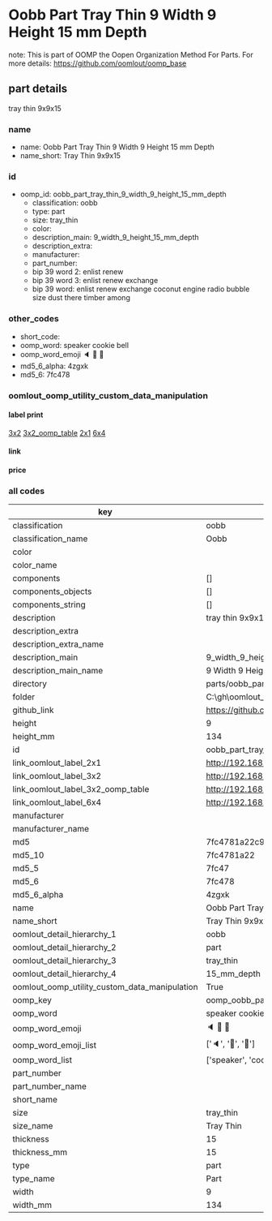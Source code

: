 # Oobb Part Tray Thin 9 Width 9 Height 15 mm Depth  

note: This is part of OOMP the Oopen Organization Method For Parts. For more details: https://github.com/oomlout/oomp_base

##  part details
  



tray thin 9x9x15



### name
* name: Oobb Part Tray Thin 9 Width 9 Height 15 mm Depth
* name_short: Tray Thin 9x9x15 
### id
* oomp_id: oobb_part_tray_thin_9_width_9_height_15_mm_depth
  * classification: oobb
  * type: part
  * size: tray_thin
  * color: 
  * description_main: 9_width_9_height_15_mm_depth
  * description_extra: 
  * manufacturer: 
  * part_number: 
  * bip 39 word 2: enlist renew
  * bip 39 word 3: enlist renew exchange
  * bip 39 word: enlist renew exchange coconut engine radio bubble size dust there timber among

### other_codes
* short_code: 
* oomp_word: speaker cookie bell
* oomp_word_emoji :speaker: :cookie: :bell:
* md5_6_alpha: 4zgxk
* md5_6: 7fc478






### oomlout_oomp_utility_custom_data_manipulation
#### label print
[3x2](http://192.168.1.245:1112/?label=oomp%204zgxk)
[3x2_oomp_table](http://192.168.1.108:1112/?label=oomp%204zgxk)
[2x1](http://192.168.1.242:1112/?label=oomp%204zgxk)
[6x4](http://192.168.1.55:1112/?label=oomp%204zgxk)    

#### link

                              

#### price







### all codes 
| key | value |  
| --- | --- |  
| classification | oobb |  
| classification_name | Oobb |  
| color |  |  
| color_name |  |  
| components | [] |  
| components_objects | [] |  
| components_string | [] |  
| description | tray thin 9x9x15 |  
| description_extra |  |  
| description_extra_name |  |  
| description_main | 9_width_9_height_15_mm_depth |  
| description_main_name | 9 Width 9 Height 15 mm Depth |  
| directory | parts/oobb_part_tray_thin_9_width_9_height_15_mm_depth |  
| folder | C:\gh\oomlout_oobb_version_4_generated_parts\parts\oobb_part_tray_thin_9_width_9_height_15_mm_depth |  
| github_link | https://github.com/oomlout/oomlout_oomp_part_src/tree/main/parts/oobb_part_tray_thin_9_width_9_height_15_mm_depth |  
| height | 9 |  
| height_mm | 134 |  
| id | oobb_part_tray_thin_9_width_9_height_15_mm_depth |  
| link_oomlout_label_2x1 | http://192.168.1.242:1112/?label=oomp%204zgxk |  
| link_oomlout_label_3x2 | http://192.168.1.245:1112/?label=oomp%204zgxk |  
| link_oomlout_label_3x2_oomp_table | http://192.168.1.108:1112/?label=oomp%204zgxk |  
| link_oomlout_label_6x4 | http://192.168.1.55:1112/?label=oomp%204zgxk |  
| manufacturer |  |  
| manufacturer_name |  |  
| md5 | 7fc4781a22c9e3aac32532ce9d6d8a56 |  
| md5_10 | 7fc4781a22 |  
| md5_5 | 7fc47 |  
| md5_6 | 7fc478 |  
| md5_6_alpha | 4zgxk |  
| name | Oobb Part Tray Thin 9 Width 9 Height 15 mm Depth |  
| name_short | Tray Thin 9x9x15  |  
| oomlout_detail_hierarchy_1 | oobb |  
| oomlout_detail_hierarchy_2 | part |  
| oomlout_detail_hierarchy_3 | tray_thin |  
| oomlout_detail_hierarchy_4 | 15_mm_depth |  
| oomlout_oomp_utility_custom_data_manipulation | True |  
| oomp_key | oomp_oobb_part_tray_thin_9_width_9_height_15_mm_depth |  
| oomp_word | speaker cookie bell |  
| oomp_word_emoji | :speaker: :cookie: :bell: |  
| oomp_word_emoji_list | [':speaker:', ':cookie:', ':bell:'] |  
| oomp_word_list | ['speaker', 'cookie', 'bell'] |  
| part_number |  |  
| part_number_name |  |  
| short_name |  |  
| size | tray_thin |  
| size_name | Tray Thin |  
| thickness | 15 |  
| thickness_mm | 15 |  
| type | part |  
| type_name | Part |  
| width | 9 |  
| width_mm | 134 |  
